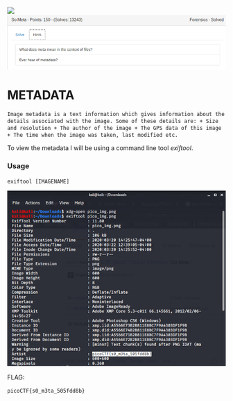 ![](./images/logo.png)
![](./images/hint.png)

# METADATA
```
Image metadata is a text information which gives information about the details associated with the image. Some of these details are: + Size and resolution + The author of the image + The GPS data of this image + The time when the image was taken, last modified etc.
```

To view the metadata I will be using a command line tool *exiftool*.

### Usage
```
exiftool [IMAGENAME]
```

![](./images/img1.png)

FLAG:
```
picoCTF{s0_m3ta_505fdd8b}
```

